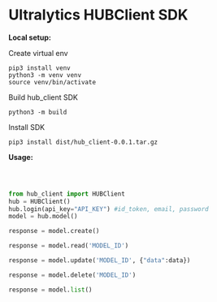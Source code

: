 # Ultralytics HUBClient SDK

**Local setup:**

Create virtual env

    pip3 install venv
    python3 -m venv venv
    source venv/bin/activate 

Build hub_client SDK

    python3 -m build
Install SDK

    pip3 install dist/hub_client-0.0.1.tar.gz


**Usage:**

```python

  

from hub_client import HUBClient
hub = HUBClient()
hub.login(api_key="API_KEY") #id_token, email, password
model = hub.model()

response = model.create()

response = model.read('MODEL_ID')

response = model.update('MODEL_ID', {"data":data})

response = model.delete('MODEL_ID')

response = model.list()

  
```